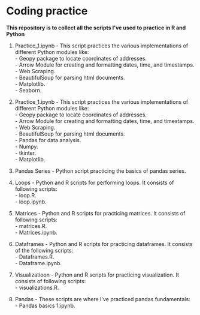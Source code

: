 # Coding practice

**This repository is to collect all the scripts I've used to practice in R and Python**

1. Practice_1.ipynb - This script practices the various implementations of different Python modules like:    
                      - Geopy package to locate coordinates of addresses.   
                      - Arrow Module for creating and formatting dates, time, and timestamps.   
                      - Web Scraping.   
                      - BeautifulSoup for parsing html documents.     
                      - Matplotlib.   
                      - Seaborn.   

1. Practice_1.ipynb - This script practices the various implementations of different Python modules like:    
                      - Geopy package to locate coordinates of addresses.   
                      - Arrow Module for creating and formatting dates, time, and timestamps.   
                      - Web Scraping.   
                      - BeautifulSoup for parsing html documents.   
                      - Pandas for data analysis.   
                      - Numpy.   
                      - tkinter.   
                      - Matplotlib.   
1. Pandas Series - Python script practicing the basics of pandas series.   

2. Loops - Python and R scripts for performing loops. It consists of following scripts:       
          - loop.R.    
          - loop.ipynb.      
      
3. Matrices - Python and R scripts for practicing matrices. It consists of following scripts:         
               - matrices.R.      
               - Matrices.ipynb.       
      
4. Dataframes - Python and R scripts for practicing dataframes. It consists of the following scripts:       
               - Dataframes.R.       
               - Dataframe.ipynb.       
      
5. Visualizatioon - Python and R scripts for practicing visualization. It consists of following scripts:        
                    - visualizations.R.     
      
6. Pandas - These scripts are where I've practiced pandas fundamentals:       
          - Pandas basics 1.ipynb.       
